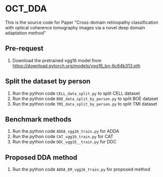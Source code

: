 # OCT_DDA
This is the source code for Paper "Cross-domain retinopathy classification with optical coherence tomography images via a novel deep domain adaptation method"

## Pre-request
1. Download the pretrained vgg16 model from https://download.pytorch.org/models/vgg16_bn-6c64b313.pth

## Split the dataset by person
1. Run the python code `CELL_data_split.py` to split CELL dataset
2. Run the python code `BOE_data_split_by_person.py` to split BOE dataset
3. Run the python code `TMI_data_split_by_person.py` to split TMI dataset


## Benchmark methods
1. Run the python code `ADDA_vgg16_train.py` for ADDA
2. Run the python code `CAT_vgg16_train.py` for CAT
3. Run the python code `DDC_vgg16__train.py` for DDC

## Proposed DDA method
1. Run the python code `ADDA_EM_vgg16_train.py` for proposed method 
